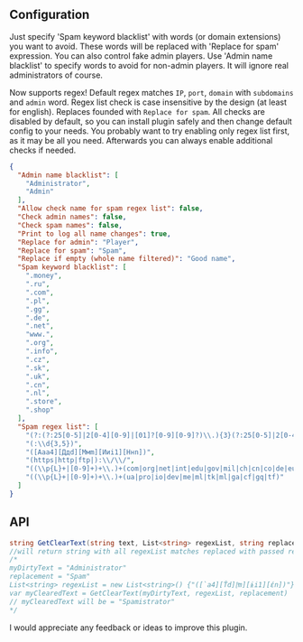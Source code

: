 ##  Configuration
Just specify 'Spam keyword blacklist' with words (or domain extensions) you want to avoid. These words will be replaced with 'Replace for spam' expression.
You can also control fake admin players. Use 'Admin name blacklist' to specify words to avoid for non-admin players. It will ignore real administrators of course.

Now supports regex! Default regex matches `IP`, `port`, `domain` with `subdomains` and `admin` word.
Regex list check is case insensitive by the design (at least for english). Replaces founded with `Replace for spam`.
All checks are disabled by default, so you can install plugin safely and then change default config to your needs.
You probably want to try enabling only regex list first, as it may be all you need.
Afterwards you can always enable additional checks if needed.

```json
{
  "Admin name blacklist": [
    "Administrator",
    "Admin"
  ],
  "Allow check name for spam regex list": false,
  "Check admin names": false,
  "Check spam names": false,
  "Print to log all name changes": true,
  "Replace for admin": "Player",
  "Replace for spam": "Spam",
  "Replace if empty (whole name filtered)": "Good name",
  "Spam keyword blacklist": [
    ".money",
    ".ru",
    ".com",
    ".pl",
    ".gg",
    ".de",
    ".net",
    "www.",
    ".org",
    ".info",
    ".cz",
    ".sk",
    ".uk",
    ".cn",
    ".nl",
    ".store",
    ".shop"
  ],
  "Spam regex list": [
    "(?:(?:25[0-5]|2[0-4][0-9]|[01]?[0-9][0-9]?)\\.){3}(?:25[0-5]|2[0-4][0-9]|[01]?[0-9][0-9]?)",
    "(:\\d{3,5})",
    "([Ааa4][Ддd][Ммm][Ииi1][Ннn])",
    "(https|http|ftp|):\\/\\/",
    "((\\p{L}+|[0-9]+)+\\.)+(com|org|net|int|edu|gov|mil|ch|cn|co|de|eu|fr|in|nz|ru|tk|tr|uk|us)",
    "((\\p{L}+|[0-9]+)+\\.)+(ua|pro|io|dev|me|ml|tk|ml|ga|cf|gq|tf)"
  ]
}
```

## API

```cs
string GetClearText(string text, List<string> regexList, string replacement)
//will return string with all regexList matches replaced with passed replacement
/*
myDirtyText = "Administrator"
replacement = "Spam"
List<string> regexList = new List<string>() {"([`a4][Ťd][ͬm][ɨi1][έn])"}
var myClearedText = GetClearText(myDirtyText, regexList, replacement)
// myClearedText will be = "Spamistrator"
*/
```

I would appreciate any feedback or ideas to improve this plugin.